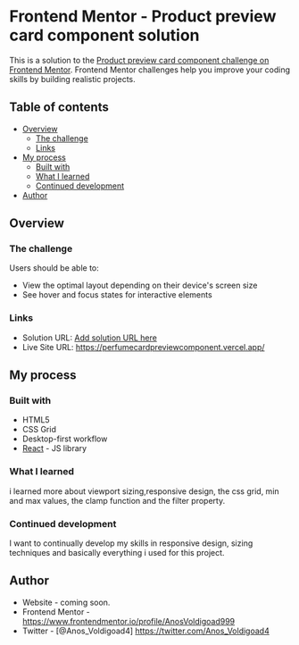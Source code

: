 # Frontend Mentor - Product preview card component solution

This is a solution to the [Product preview card component challenge on Frontend Mentor](https://www.frontendmentor.io/challenges/product-preview-card-component-GO7UmttRfa). Frontend Mentor challenges help you improve your coding skills by building realistic projects. 

## Table of contents

- [Overview](#overview)
  - [The challenge](#the-challenge)
  - [Links](#links)
- [My process](#my-process)
  - [Built with](#built-with)
  - [What I learned](#what-i-learned)
  - [Continued development](#continued-development)
- [Author](#author)


## Overview

### The challenge

Users should be able to:

- View the optimal layout depending on their device's screen size
- See hover and focus states for interactive elements



### Links

- Solution URL: [Add solution URL here](https://your-solution-url.com)
- Live Site URL: https://perfumecardpreviewcomponent.vercel.app/

## My process

### Built with

- HTML5 
- CSS Grid
- Desktop-first workflow
- [React](https://reactjs.org/) - JS library


### What I learned

i learned more about viewport sizing,responsive design, the css grid, min and max values, the clamp function and the filter property.


### Continued development

I want to continually develop my skills in responsive design, sizing techniques and basically everything i used for this project.


## Author

- Website - coming soon.
- Frontend Mentor - https://www.frontendmentor.io/profile/AnosVoldigoad999
- Twitter - [@Anos_Voldigoad4] https://twitter.com/Anos_Voldigoad4


